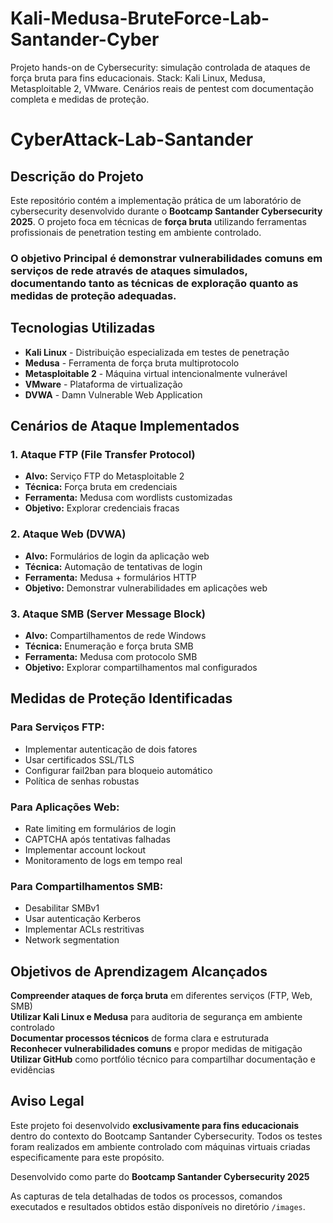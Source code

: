 # Kali-Medusa-BruteForce-Lab-Santander-Cyber
 Projeto hands-on de Cybersecurity: simulação controlada de ataques de força bruta para fins educacionais. Stack: Kali Linux, Medusa, Metasploitable 2, VMware.  Cenários reais de pentest com documentação completa e medidas de proteção.

# CyberAttack-Lab-Santander



## Descrição do Projeto

Este repositório contém a implementação prática de um laboratório de cybersecurity desenvolvido durante o **Bootcamp Santander Cybersecurity 2025**. O projeto foca em técnicas de **força bruta** utilizando ferramentas profissionais de penetration testing em ambiente controlado.

### O objetivo Principal é demonstrar vulnerabilidades comuns em serviços de rede através de ataques simulados, documentando tanto as técnicas de exploração quanto as medidas de proteção adequadas.

## Tecnologias Utilizadas

- **Kali Linux** - Distribuição especializada em testes de penetração
- **Medusa** - Ferramenta de força bruta multiprotocolo
- **Metasploitable 2** - Máquina virtual intencionalmente vulnerável
- **VMware** - Plataforma de virtualização
- **DVWA** - Damn Vulnerable Web Application

## Cenários de Ataque Implementados

### 1. Ataque FTP (File Transfer Protocol)
- **Alvo:** Serviço FTP do Metasploitable 2
- **Técnica:** Força bruta em credenciais
- **Ferramenta:** Medusa com wordlists customizadas
- **Objetivo:** Explorar credenciais fracas

### 2. Ataque Web (DVWA)
- **Alvo:** Formulários de login da aplicação web
- **Técnica:** Automação de tentativas de login
- **Ferramenta:** Medusa + formulários HTTP
- **Objetivo:** Demonstrar vulnerabilidades em aplicações web

### 3. Ataque SMB (Server Message Block)
- **Alvo:** Compartilhamentos de rede Windows
- **Técnica:** Enumeração e força bruta SMB
- **Ferramenta:** Medusa com protocolo SMB
- **Objetivo:** Explorar compartilhamentos mal configurados


## Medidas de Proteção Identificadas

### Para Serviços FTP:
- Implementar autenticação de dois fatores
- Usar certificados SSL/TLS
- Configurar fail2ban para bloqueio automático
- Política de senhas robustas

### Para Aplicações Web:
- Rate limiting em formulários de login
- CAPTCHA após tentativas falhadas
- Implementar account lockout
- Monitoramento de logs em tempo real

### Para Compartilhamentos SMB:
- Desabilitar SMBv1
- Usar autenticação Kerberos
- Implementar ACLs restritivas
- Network segmentation

## Objetivos de Aprendizagem Alcançados

**Compreender ataques de força bruta** em diferentes serviços (FTP, Web, SMB)  
**Utilizar Kali Linux e Medusa** para auditoria de segurança em ambiente controlado  
**Documentar processos técnicos** de forma clara e estruturada  
**Reconhecer vulnerabilidades comuns** e propor medidas de mitigação  
**Utilizar GitHub** como portfólio técnico para compartilhar documentação e evidências

## Aviso Legal

Este projeto foi desenvolvido **exclusivamente para fins educacionais** dentro do contexto do Bootcamp Santander Cybersecurity. Todos os testes foram realizados em ambiente controlado com máquinas virtuais criadas especificamente para este propósito.

Desenvolvido como parte do **Bootcamp Santander Cybersecurity 2025**

As capturas de tela detalhadas de todos os processos, comandos executados e resultados obtidos estão disponíveis no diretório `/images`.
